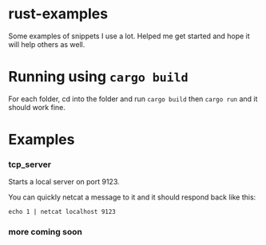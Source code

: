 # rust-examples
Some examples of snippets I use a lot. Helped me get started and hope it will help others as well.

# Running using `cargo build`

For each folder, cd into the folder and run `cargo build` then `cargo run` and it should work fine.

# Examples

### tcp_server

Starts a local server on port 9123. 

You can quickly netcat a message to it and it should respond back like this: 

`echo 1 | netcat localhost 9123`

### more coming soon

